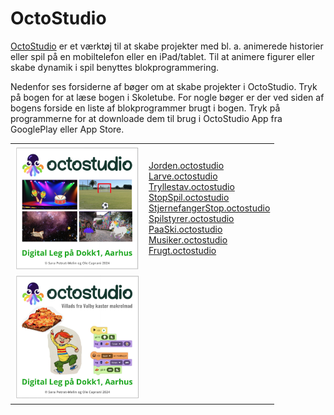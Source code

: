# OctoStudio
<a href="https://octostudio.org/en/" target="_blank">OctoStudio</a> er et værktøj til at skabe projekter med bl. a. animerede historier eller spil på en mobiltelefon eller en iPad/tablet. Til at animere figurer eller skabe dynamik i spil benyttes blokprogrammering. 

Nedenfor ses forsiderne af bøger om at skabe projekter i OctoStudio. 
Tryk på bogen for at læse bogen i Skoletube. For nogle bøger er der ved siden af bogens forside en liste af blokprogrammer brugt i bogen. Tryk på programmerne for at downloade dem til brug i 
OctoStudio App fra GooglePlay eller App Store.
<table>
  <tr>
    <td>
      <a href="https://read.bookcreator.com/wrToTHuZFwS2G-jisbgkwLQWjcL9JgZ46ZobJpdKivc/rc4fDuMxRnidCn0T6XO1Rg" target="_blank">
      <img src="KomIgang.png" alt="OctoStudio" width="200"></a>
    </td>
    <td>
      <a href="https://ocaprani.github.io/OctoStudio/Jorden.octostudio" target="_blank" download>Jorden.octostudio</a><br>
      <a href="https://ocaprani.github.io/OctoStudio/Larve.octostudio" target="_blank" download>Larve.octostudio</a><br> 
      <a href="https://ocaprani.github.io/OctoStudio/Tryllestav.octostudio" target="_blank" download>Tryllestav.octostudio</a><br> 
      <a href="https://ocaprani.github.io/OctoStudio/StopSpil.octostudio" target="_blank" download>StopSpil.octostudio</a><br> 
      <a href="https://ocaprani.github.io/OctoStudio/StjernefangerStop.octostudio" target="_blank" download>StjernefangerStop.octostudio</a><br> 
      <a href="https://ocaprani.github.io/OctoStudio/Spilstyrer.octostudio" target="_blank" download>Spilstyrer.octostudio</a><br> 
      <a href="https://ocaprani.github.io/OctoStudio/PaaSki.octostudio" target="_blank" download>PaaSki.octostudio</a><br> 
      <a href="https://ocaprani.github.io/OctoStudio/Musiker.octostudio" target="_blank" download>Musiker.octostudio</a><br> 
      <a href="https://ocaprani.github.io/OctoStudio/Frugt.octostudio" target="_blank" download>Frugt.octostudio</a><br> 
    </td>
    <tr></tr>
    <td>
      <a href="https://www.skoletube.dk/video/9483437/k3laify6kk39gnjuu7mo3g3aqyf10dxc9d902zbj" target="_blank">
      <img src="Villads.png" alt="Villads fra Valby" width="200"></a>
    </td>
    <td>
      <a href="https://ocaprani.github.io/SPIKE Prime/DJSPIKE/Toner.llsp3" target="_blank" download></a><br> 
    </td>
  </tr>
</table>
